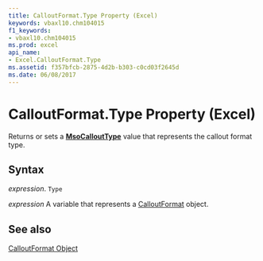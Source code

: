 ```yaml
---
title: CalloutFormat.Type Property (Excel)
keywords: vbaxl10.chm104015
f1_keywords:
- vbaxl10.chm104015
ms.prod: excel
api_name:
- Excel.CalloutFormat.Type
ms.assetid: f357bfcb-2875-4d2b-b303-c0cd03f2645d
ms.date: 06/08/2017
---
```



# CalloutFormat.Type Property (Excel)

Returns or sets a  **[MsoCalloutType](./Office.MsoCalloutType.md)** value that represents the callout format type.


## Syntax

 _expression_. `Type`

 _expression_ A variable that represents a [CalloutFormat](./Excel.CalloutFormat.md) object.


## See also


[CalloutFormat Object](Excel.CalloutFormat.md)


